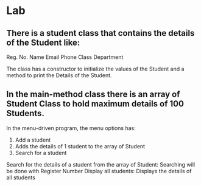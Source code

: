 # Lab
## There is a student class that contains the details of the Student like:
Reg. No.
Name
Email
Phone
Class
Department

The class has a constructor to initialize the values of the Student and a method to print the Details of the Student.


## In the main-method class there is an array of Student Class to hold maximum details of 100 Students.
In the menu-driven program, the menu options has:
1) Add a student
2) Adds the details of 1 student to the array of Student
3) Search for a student

Search for the details of a student from the array of Student:
Searching will be done with Register Number
Display all students:
Displays the details of all students